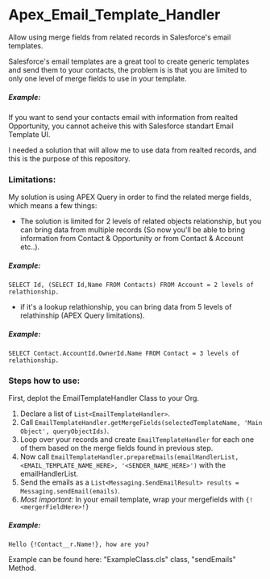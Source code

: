 # Apex_Email_Template_Handler
Allow using merge fields from related records in Salesforce's email templates.

Salesforce's email templates are a great tool to create generic templates and send them to your contacts, the problem is is that you are limited to only one level of merge fields to use in your template.

##### Example:
If you want to send your contacts email with information from realted Opportunity, you cannot acheive this with Salesforce standart Email Template UI.

I needed a solution that will allow me to use data from realted records, and this is the purpose of this repository.

### Limitations:
My solution is using APEX Query in order to find the related merge fields, which means a few things:

- The solution is limited for 2 levels of related objects relationship, but you can bring data from multiple records (So now you'll be able to bring information from Contact & Opportunity or from Contact & Account etc..).
##### Example:
```SELECT Id, (SELECT Id,Name FROM Contacts) FROM Account = 2 levels of relathionship.```

- if it's a lookup relathionship, you can bring data from 5 levels of relathinship (APEX Query limitations).
##### Example:
```SELECT Contact.AccountId.OwnerId.Name FROM Contact = 3 levels of relathionship.```


### Steps how to use:

First, deplot the EmailTemplateHandler Class to your Org.

 1) Declare a list of ```List<EmailTemplateHandler>```.
 2) Call ```EmailTemplateHandler.getMergeFields(selectedTemplateName, 'Main Object', queryObjectIds)```.
 3) Loop over your records and create ```EmailTemplateHandler``` for each one of them based on the merge fields found in previous step.
 4) Now call ```EmailTemplateHandler.prepareEmails(emailHandlerList, <EMAIL_TEMPLATE_NAME_HERE>, '<SENDER_NAME_HERE>')``` with the emailHandlerList.
 5) Send the emails as a ```List<Messaging.SendEmailResult> results = Messaging.sendEmail(emails)```.
 6) *Most important:* In your email template, wrap your mergefields with ```{!<mergerFieldHere>!}```
 ##### Example:
 ```Hello {!Contact__r.Name!}, how are you?```
 
 Example can be found here: "ExampleClass.cls" class, "sendEmails" Method.